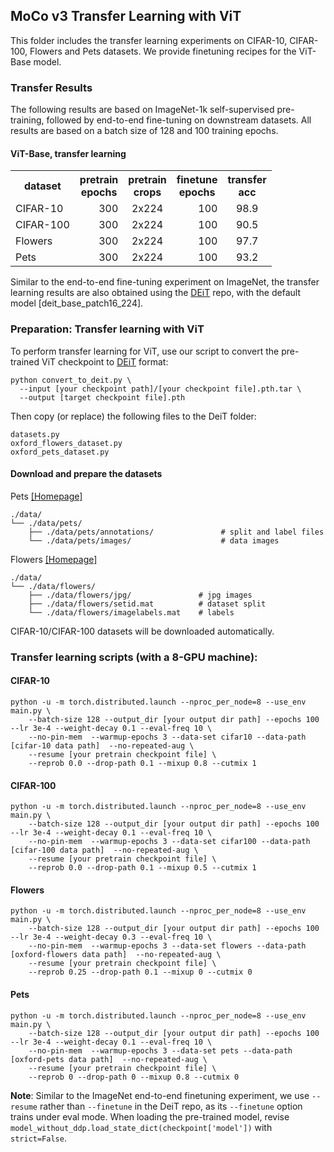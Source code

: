 ## MoCo v3 Transfer Learning with ViT

This folder includes the transfer learning experiments on CIFAR-10, CIFAR-100, Flowers and Pets datasets. We provide finetuning recipes for the ViT-Base model.

### Transfer Results

The following results are based on ImageNet-1k self-supervised pre-training, followed by end-to-end fine-tuning on downstream datasets. All results are based on a batch size of 128 and 100 training epochs.

#### ViT-Base, transfer learning
<table><tbody>
<!-- START TABLE -->
<!-- TABLE HEADER -->
<th valign="center">dataset</th>
<th valign="center">pretrain<br/>epochs</th>
<th valign="center">pretrain<br/>crops</th>
<th valign="center">finetune<br/>epochs</th>
<th valign="center">transfer<br/>acc</th>
<!-- TABLE BODY -->
<tr>
<td align="left">CIFAR-10</td>
<td align="right">300</td>
<td align="center">2x224</td>
<td align="right">100</td>
<td align="center">98.9</td>
</tr>
<tr>
<td align="left">CIFAR-100</td>
<td align="right">300</td>
<td align="center">2x224</td>
<td align="right">100</td>
<td align="center">90.5</td>
</tr>
<tr>
<td align="left">Flowers</td>
<td align="right">300</td>
<td align="center">2x224</td>
<td align="right">100</td>
<td align="center">97.7</td>
</tr>
<tr>
<td align="left">Pets</td>
<td align="right">300</td>
<td align="center">2x224</td>
<td align="right">100</td>
<td align="center">93.2</td>
</tr>
</tbody></table>

Similar to the end-to-end fine-tuning experiment on ImageNet, the transfer learning results are also obtained using the [DEiT](https://github.com/facebookresearch/deit) repo, with the default model [deit_base_patch16_224]. 

### Preparation: Transfer learning with ViT

To perform transfer learning for ViT, use our script to convert the pre-trained ViT checkpoint to [DEiT](https://github.com/facebookresearch/deit) format:
```
python convert_to_deit.py \
  --input [your checkpoint path]/[your checkpoint file].pth.tar \
  --output [target checkpoint file].pth
```
Then copy (or replace) the following files to the DeiT folder: 
```
datasets.py
oxford_flowers_dataset.py
oxford_pets_dataset.py 
```

#### Download and prepare the datasets

Pets [\[Homepage\]](https://www.robots.ox.ac.uk/~vgg/data/pets/)
```
./data/
└── ./data/pets/
    ├── ./data/pets/annotations/               # split and label files
    └── ./data/pets/images/                    # data images
```

Flowers [\[Homepage\]](https://www.robots.ox.ac.uk/~vgg/data/flowers/102/)
```
./data/
└── ./data/flowers/
    ├── ./data/flowers/jpg/               # jpg images
    ├── ./data/flowers/setid.mat          # dataset split   
    └── ./data/flowers/imagelabels.mat    # labels   
```


CIFAR-10/CIFAR-100 datasets will be downloaded automatically.


### Transfer learning scripts (with a 8-GPU machine):

#### CIFAR-10
```
python -u -m torch.distributed.launch --nproc_per_node=8 --use_env main.py \
    --batch-size 128 --output_dir [your output dir path] --epochs 100 --lr 3e-4 --weight-decay 0.1 --eval-freq 10 \
    --no-pin-mem  --warmup-epochs 3 --data-set cifar10 --data-path [cifar-10 data path]  --no-repeated-aug \
    --resume [your pretrain checkpoint file] \
    --reprob 0.0 --drop-path 0.1 --mixup 0.8 --cutmix 1
```

#### CIFAR-100
```
python -u -m torch.distributed.launch --nproc_per_node=8 --use_env main.py \
    --batch-size 128 --output_dir [your output dir path] --epochs 100 --lr 3e-4 --weight-decay 0.1 --eval-freq 10 \
    --no-pin-mem  --warmup-epochs 3 --data-set cifar100 --data-path [cifar-100 data path]  --no-repeated-aug \
    --resume [your pretrain checkpoint file] \
    --reprob 0.0 --drop-path 0.1 --mixup 0.5 --cutmix 1
```

#### Flowers
```
python -u -m torch.distributed.launch --nproc_per_node=8 --use_env main.py \
    --batch-size 128 --output_dir [your output dir path] --epochs 100 --lr 3e-4 --weight-decay 0.3 --eval-freq 10 \
    --no-pin-mem  --warmup-epochs 3 --data-set flowers --data-path [oxford-flowers data path]  --no-repeated-aug \
    --resume [your pretrain checkpoint file] \
    --reprob 0.25 --drop-path 0.1 --mixup 0 --cutmix 0
```

#### Pets
```
python -u -m torch.distributed.launch --nproc_per_node=8 --use_env main.py \
    --batch-size 128 --output_dir [your output dir path] --epochs 100 --lr 3e-4 --weight-decay 0.1 --eval-freq 10 \
    --no-pin-mem  --warmup-epochs 3 --data-set pets --data-path [oxford-pets data path]  --no-repeated-aug \
    --resume [your pretrain checkpoint file] \
    --reprob 0 --drop-path 0 --mixup 0.8 --cutmix 0
```

**Note**:
Similar to the ImageNet end-to-end finetuning experiment, we use `--resume` rather than `--finetune` in the DeiT repo, as its `--finetune` option trains under eval mode. When loading the pre-trained model, revise `model_without_ddp.load_state_dict(checkpoint['model'])` with `strict=False`.

